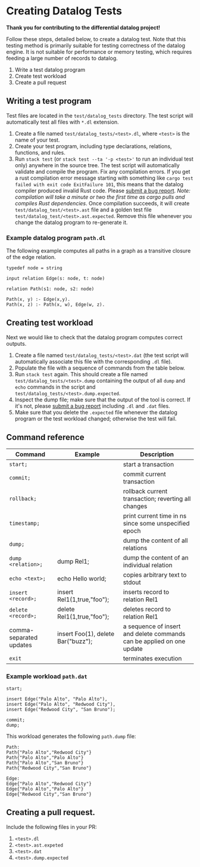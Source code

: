 # Creating Datalog Tests

**Thank you for contributing to the differential datalog project!**

Follow these steps, detailed below, to create a datalog test.  Note 
that this testing method is primarily suitable for testing correctness 
of the datalog engine.  It is not suitable for performance or memory 
testing, which requires feeding a large number of records to datalog.

1. Write a test datalog program
1. Create test workload
1. Create a pull request

## Writing a test program

Test files are located in the `test/datalog_tests` directory.  The
test script will automatically test all files with `*.dl`
extension.  

1. Create a file named `test/datalog_tests/<test>.dl`, where `<test>` is
   the name of your test.
1. Create your test program, including type declarations, relations, functions, and rules.
1. Run `stack test` (or `stack test --ta '-p <test>'` to run an individual test only) anywhere in the source tree.  The test script will
   automatically validate and compile the program.  Fix any
   compilation errors.  If you get a rust compilation error message starting with
something like `cargo test failed with exit code ExitFailure 101`,
this means that the datalog compiler produced invalid Rust code.  Please
[submit a bug report](https://github.com/ryzhyk/differential-datalog/issues).
*Note: compilation will take a minute or two the first time as cargo pulls and compiles Rust dependencies*.
Once compilation succeeds, it will create
`test/datalog_test/<test>.ast` file and a golden test file `test/datalog_test/<test>.ast.expected`.
Remove this file whenever you change the datalog program to re-generate it.  

### Example datalog program `path.dl`

The following example computes all paths in a graph as a transitive closure of the edge relation.

```
typedef node = string

input relation Edge(s: node, t: node)

relation Path(s1: node, s2: node)

Path(x, y) :- Edge(x,y).
Path(x, z) :- Path(x, w), Edge(w, z).
```

## Creating test workload

Next we would like to check that the datalog program computes correct
outputs.

1. Create a file named `test/datalog_tests/<test>.dat` (the test script
   will automatically associate this file with the corresponding `.dl` file).
1. Populate the file with a sequence of commands from the table below.
1. Run `stack test` again.  This should create a file named
   `test/datalog_tests/<test>.dump` containing the output of all `dump` and `echo` commands in the script
   and `test/datalog_tests/<test>.dump.expected`.
1. Inspect the dump file; make sure that the output of the tool is correct. If it's not, 
   please [submit a bug report](https://github.com/ryzhyk/differential-datalog/issues) 
   including `.dl` and `.dat` files.
1. Make sure that you delete the `.expected` file whenever the datalog
   program or the test workload changed; otherwise the test will fail.

## Command reference


| Command                | Example                           | Description                                          |
| ---------------------- |-----------------------------------| -----------------------------------------------------|
| `start;`               |                                   | start a transaction                                  |
| `commit;`              |                                   | commit current transaction                           |
| `rollback;`            |                                   | rollback current transaction; reverting all changes  |
| `timestamp;`           |                                   | print current time in ns since some unspecified epoch|
| `dump;`                |                                   | dump the content of all relations                    |
| `dump <relation>;`     | dump Rel1;                        | dump the content of an individual relation           |
| `echo <text>;`         | echo Hello world;                 | copies arbitrary text to stdout                      |
| `insert <record>;`     | insert Rel1(1,true,"foo");        | inserts record to relation Rel1                      |
| `delete <record>;`     | delete Rel1(1,true,"foo");        | deletes record to relation Rel1                      |
| comma-separated updates| insert Foo(1), delete Bar("buzz");| a sequence of insert and delete commands can be applied on one update|
| `exit`                 |                                   | terminates execution                                 |

### Example workload `path.dat`

```
start;

insert Edge("Palo Alto", "Palo Alto"),
insert Edge("Palo Alto", "Redwood City"),
insert Edge("Redwood City", "San Bruno");

commit;
dump;
```

This workload generates the following `path.dump` file:

```
Path:
Path{"Palo Alto","Redwood City"}
Path{"Palo Alto","Palo Alto"}
Path{"Palo Alto","San Bruno"}
Path{"Redwood City","San Bruno"}

Edge:
Edge{"Palo Alto","Redwood City"}
Edge{"Palo Alto","Palo Alto"}
Edge{"Redwood City","San Bruno"}
```

## Creating a pull request.

Include the following files in your PR:

1. `<test>.dl`
1. `<test>.ast.expeted`
1. `<test>.dat`
1. `<test>.dump.expected`
